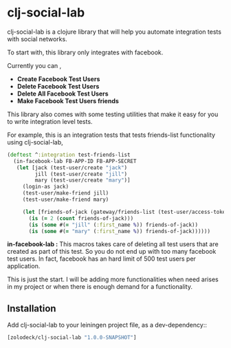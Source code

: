 clj-social-lab
================
clj-social-lab is a clojure library that will help you automate integration tests with social networks. 

To start with, this library only integrates with facebook.

Currently you can ,

* <b>Create Facebook Test Users</b>
* <b>Delete Facebook Test Users</b>
* <b>Delete All Facebook Test Users</b>
* <b>Make Facebook Test Users friends</b>

This library also comes with some testing utilities that make it easy for you to write integration level tests.

For example, this is an integration tests that tests friends-list functionality using clj-social-lab,

```clj
(deftest ^:integration test-friends-list
  (in-facebook-lab FB-APP-ID FB-APP-SECRET
   (let [jack (test-user/create "jack")
         jill (test-user/create "jill")
         mary (test-user/create "mary")]
     (login-as jack)
     (test-user/make-friend jill)
     (test-user/make-friend mary)

     (let [friends-of-jack (gateway/friends-list (test-user/access-token))]
       (is (= 2 (count friends-of-jack)))
       (is (some #(= "jill" (:first_name %)) friends-of-jack))
       (is (some #(= "mary" (:first_name %)) friends-of-jack))))))
```
<b>in-facebook-lab :</b> This macros takes care of deleting all test users that are created as part of this test. So you do not end up with too many facebook test users. In fact, facebook has an hard limit of 500 test users per application.
       
This is just the start. I will be adding more functionalities when need arises in my project or when there is enough demand for a functionality.

Installation
------------

Add clj-social-lab to your leiningen project file, as a dev-dependency::

```clj
[zolodeck/clj-social-lab "1.0.0-SNAPSHOT"]
```